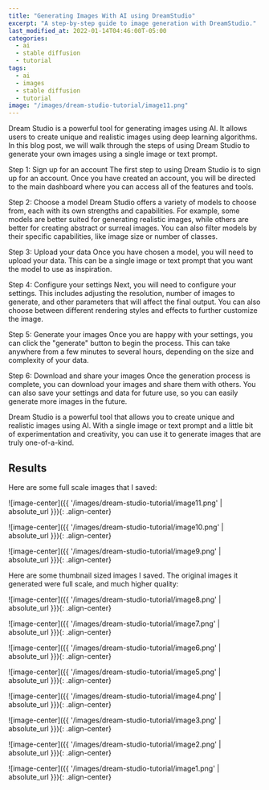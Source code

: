 ```yaml
---
title: "Generating Images With AI using DreamStudio"
excerpt: "A step-by-step guide to image generation with DreamStudio."
last_modified_at: 2022-01-14T04:46:00T-05:00
categories:
  - ai
  - stable diffusion
  - tutorial
tags: 
  - ai
  - images
  - stable diffusion
  - tutorial
image: "/images/dream-studio-tutorial/image11.png"
---
```


Dream Studio is a powerful tool for generating images using AI. It allows users to create unique and realistic images using deep learning algorithms. In this blog post, we will walk through the steps of using Dream Studio to generate your own images using a single image or text prompt.

Step 1: Sign up for an account
The first step to using Dream Studio is to sign up for an account. Once you have created an account, you will be directed to the main dashboard where you can access all of the features and tools.

Step 2: Choose a model
Dream Studio offers a variety of models to choose from, each with its own strengths and capabilities. For example, some models are better suited for generating realistic images, while others are better for creating abstract or surreal images. You can also filter models by their specific capabilities, like image size or number of classes.

Step 3: Upload your data
Once you have chosen a model, you will need to upload your data. This can be a single image or text prompt that you want the model to use as inspiration.

Step 4: Configure your settings
Next, you will need to configure your settings. This includes adjusting the resolution, number of images to generate, and other parameters that will affect the final output. You can also choose between different rendering styles and effects to further customize the image.

Step 5: Generate your images
Once you are happy with your settings, you can click the "generate" button to begin the process. This can take anywhere from a few minutes to several hours, depending on the size and complexity of your data.

Step 6: Download and share your images
Once the generation process is complete, you can download your images and share them with others. You can also save your settings and data for future use, so you can easily generate more images in the future.

Dream Studio is a powerful tool that allows you to create unique and realistic images using AI. With a single image or text prompt and a little bit of experimentation and creativity, you can use it to generate images that are truly one-of-a-kind.

## Results

Here are some full scale images that I saved:

![image-center]({{ '/images/dream-studio-tutorial/image11.png' | absolute_url }}){: .align-center}

![image-center]({{ '/images/dream-studio-tutorial/image10.png' | absolute_url }}){: .align-center}

![image-center]({{ '/images/dream-studio-tutorial/image9.png' | absolute_url }}){: .align-center}

Here are some thumbnail sized images I saved. The original images it generated were full scale, and much higher quality:

![image-center]({{ '/images/dream-studio-tutorial/image8.png' | absolute_url }}){: .align-center}

![image-center]({{ '/images/dream-studio-tutorial/image7.png' | absolute_url }}){: .align-center}

![image-center]({{ '/images/dream-studio-tutorial/image6.png' | absolute_url }}){: .align-center}

![image-center]({{ '/images/dream-studio-tutorial/image5.png' | absolute_url }}){: .align-center}

![image-center]({{ '/images/dream-studio-tutorial/image4.png' | absolute_url }}){: .align-center}

![image-center]({{ '/images/dream-studio-tutorial/image3.png' | absolute_url }}){: .align-center}

![image-center]({{ '/images/dream-studio-tutorial/image2.png' | absolute_url }}){: .align-center}

![image-center]({{ '/images/dream-studio-tutorial/image1.png' | absolute_url }}){: .align-center}
